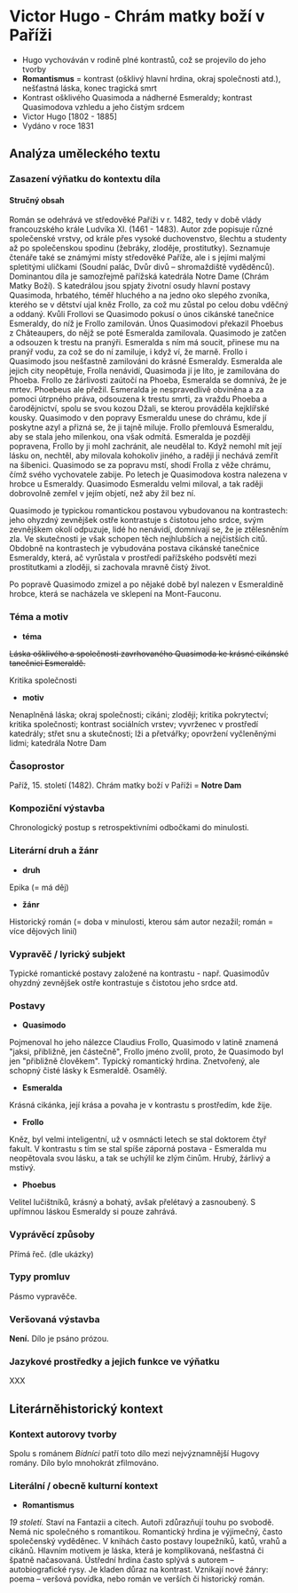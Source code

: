 # Victor Hugo - Chrám matky boží v Paříži

- Hugo vychováván v rodině plné kontrastů, což se projevilo do jeho tvorby
- **Romantismus** = kontrast (ošklivý hlavní hrdina, okraj společnosti atd.), nešťastná láska, konec tragická smrt
- Kontrast ošklivého Quasimoda a nádherné Esmeraldy; kontrast Quasimodova vzhledu a jeho čistým srdcem
- Victor Hugo [1802 - 1885]
- Vydáno v roce 1831

## Analýza uměleckého textu

### Zasazení výňatku do kontextu díla

#### Stručný obsah

Román se odehrává ve středověké Paříži v r. 1482, tedy v době vlády francouzského krále Ludvíka XI. (1461 - 1483). Autor zde popisuje různé společenské vrstvy, od krále přes vysoké duchovenstvo, šlechtu a studenty až po společenskou spodinu (žebráky, zloděje, prostitutky). Seznamuje čtenáře také se známými místy středověké Paříže, ale i s jejími malými spletitými uličkami (Soudní palác, Dvůr divů – shromaždiště vyděděnců). Dominantou díla je samozřejmě pařížská katedrála Notre Dame (Chrám Matky Boží). S katedrálou jsou spjaty životní osudy hlavní postavy Quasimoda, hrbatého, téměř hluchého a na jedno oko slepého zvoníka, kterého se v dětství ujal kněz Frollo, za což mu zůstal po celou dobu vděčný a oddaný. Kvůli Frollovi se Quasimodo pokusí o únos cikánské tanečnice Esmeraldy, do níž je Frollo zamilován. Únos Quasimodovi překazil Phoebus z Châteaupers, do nějž se poté Esmeralda zamilovala. Quasimodo je zatčen a odsouzen k trestu na pranýři. Esmeralda s ním má soucit, přinese mu na pranýř vodu, za což se do ní zamiluje, i když ví, že marně. Frollo i Quasimodo jsou nešťastně zamilováni do krásné Esmeraldy. Esmeralda ale jejich city neopětuje, Frolla nenávidí, Quasimoda jí je líto, je zamilována do Phoeba. Frollo ze žárlivosti zaútočí na Phoeba, Esmeralda se domnívá, že je mrtev. Phoebeus ale přežil. Esmeralda je nespravedlivě obviněna a za pomoci útrpného práva, odsouzena k trestu smrti, za vraždu Phoeba a čarodějnictví, spolu se svou kozou Džali, se kterou prováděla kejklířské kousky. Quasimodo v den popravy Esmeraldu unese do chrámu, kde jí poskytne azyl a přizná se, že ji tajně miluje. Frollo přemlouvá Esmeraldu, aby se stala jeho milenkou, ona však odmítá. Esmeralda je později popravena, Frollo by ji mohl zachránit, ale neudělal to. Když nemohl mít její lásku on, nechtěl, aby milovala kohokoliv jiného, a raději ji nechává zemřít na šibenici. Quasimodo se za popravu mstí, shodí Frolla z věže chrámu, čímž svého vychovatele zabije. Po letech je Quasimodova kostra nalezena v hrobce u Esmeraldy. Quasimodo Esmeraldu velmi miloval, a tak raději dobrovolně zemřel v jejím objetí, než aby žil bez ní.

Quasimodo je typickou romantickou postavou vybudovanou na kontrastech: jeho ohyzdný zevnějšek ostře kontrastuje s čistotou jeho srdce, svým zevnějškem okolí odpuzuje, lidé ho nenávidí, domnívají se, že je ztělesněním zla. Ve skutečnosti je však schopen těch nejhlubších a nejčistších citů. Obdobně na kontrastech je vybudována postava cikánské tanečnice Esmeraldy, která, ač vyrůstala v prostředí pařížského podsvětí mezi prostitutkami a zloději, si zachovala mravně čistý život.

Po popravě Quasimodo zmizel a po nějaké době byl nalezen v Esmeraldině hrobce, která se nacházela ve sklepení na Mont-Fauconu.

### Téma a motiv

- **téma**

~~Láska ošklivého a společnosti zavrhovaného Quasimoda ke krásné cikánské tanečnici Esmeraldě.~~

Kritika společnosti

- **motiv**

Nenaplněná láska; okraj společnosti; cikáni; zloději; kritika pokrytectví; kritika společnosti; kontrast sociálních vrstev; vyvrženec v prostředí katedrály; střet snu a skutečnosti; lži a přetvářky; opovržení vyčleněnými lidmi; katedrála Notre Dam

### Časoprostor

Paříž, 15. století (1482). Chrám matky boží v Paříži = **Notre Dam**

### Kompoziční výstavba

Chronologický postup s retrospektivními odbočkami do minulosti.

### Literární druh a žánr

- **druh**

Epika (= má děj)

- **žánr**

Historický román (= doba v minulosti, kterou sám autor nezažil; román = více dějových linií)

### Vypravěč / lyrický subjekt

Typické romantické postavy založené na kontrastu - např. Quasimodův ohyzdný zevnějšek ostře kontrastuje s čistotou jeho srdce atd.

### Postavy

- **Quasimodo**

Pojmenoval ho jeho nálezce Claudius Frollo, Quasimodo v latině znamená "jaksi, přibližně, jen částečně", Frollo jméno zvolil, proto, že Quasimodo byl jen "přibližně člověkem". Typický romantický hrdina. Znetvořený, ale schopný čisté lásky k Esmeraldě. Osamělý.

- **Esmeralda**

Krásná cikánka, její krása a povaha je v kontrastu s prostředím, kde žije.

- **Frollo**

Kněz, byl velmi inteligentní, už v osmnácti letech se stal doktorem čtyř fakult. V kontrastu s tím se stal spíše záporná postava - Esmeralda mu neopětovala svou lásku, a tak se uchýlil ke zlým činům. Hrubý, žárlivý a mstivý. 

- **Phoebus**

Velitel lučištníků, krásný a bohatý, avšak přelétavý a zasnoubený. S upřímnou láskou Esmeraldy si pouze zahrává.

### Vyprávěcí způsoby

Přímá řeč. (dle ukázky)

### Typy promluv

Pásmo vypravěče.

### Veršovaná výstavba

**Není.** Dílo je psáno prózou.

### Jazykové prostředky a jejich funkce ve výňatku

XXX

## Literárněhistorický kontext
### Kontext autorovy tvorby

Spolu s románem *Bídníci* patří toto dílo mezi nejvýznamnější Hugovy romány. Dílo bylo mnohokrát zfilmováno.

### Literální / obecně kulturní kontext

- **Romantismus**

*19 století.* Staví na Fantazii a citech. Autoři zdůrazňují touhu po svobodě. Nemá nic společného s romantikou. Romantický hrdina je výjimečný, často společenský vyděděnec. V knihách často postavy loupežníků, katů, vrahů a cikánů. Hlavním motivem je láska, která je komplikovaná, nešťastná či špatně načasovaná. Ústřední hrdina často splývá s autorem – autobiografické rysy. Je kladen důraz na kontrast. Vznikají nové žánry: poema – veršová povídka, nebo román ve verších či historický román.
